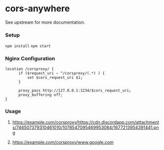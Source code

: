 # cors-anywhere

See upstream for more documentation.

### Setup

`npm install`
`npm start`

### Nginx Configuration

```nginx
location /corsproxy/ {
      if ($request_uri ~ ^/corsproxy/(.*) ) {
          set $cors_request_uri $1;
      }

      proxy_pass http://127.0.0.1:1234/$cors_request_uri;
      proxy_buffering off;
}
```

### Usage

1) https://example.com/corsproxy/https://cdn.discordapp.com/attachments/746507379310461010/1078547095469953084/1677213954391441.png

2) https://example.com/corsproxy/www.google.com
